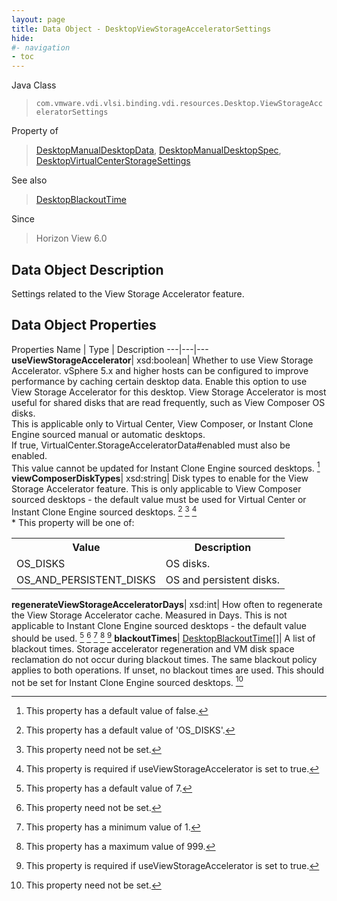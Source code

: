 ```yaml
---
layout: page
title: Data Object - DesktopViewStorageAcceleratorSettings
hide:
#- navigation
- toc
---
```






Java Class
> `com.vmware.vdi.vlsi.binding.vdi.resources.Desktop.ViewStorageAcceleratorSettings`

Property of
> [DesktopManualDesktopData](vdi.resources.Desktop.ManualDesktopData.md#field_detail), [DesktopManualDesktopSpec](vdi.resources.Desktop.ManualDesktopSpec.md#field_detail), [DesktopVirtualCenterStorageSettings](vdi.resources.Desktop.VirtualCenterStorageSettings.md#field_detail)

See also
> [DesktopBlackoutTime](vdi.resources.Desktop.BlackoutTime.md)

Since
> Horizon View 6.0


## Data Object Description

Settings related to the View Storage Accelerator feature.

## Data Object Properties
Properties
Name |  Type |  Description
---|---|---
**useViewStorageAccelerator**|  xsd:boolean|  Whether to use View Storage Accelerator. vSphere 5.x and higher hosts can be configured to improve performance by caching certain desktop data. Enable this option to use View Storage Accelerator for this desktop. View Storage Accelerator is most useful for shared disks that are read frequently, such as View Composer OS disks. <br>This is applicable only to Virtual Center, View Composer, or Instant Clone Engine sourced manual or automatic desktops. <br>If true, VirtualCenter.StorageAcceleratorData#enabled must also be enabled. <br>This value cannot be updated for Instant Clone Engine sourced desktops. [^5]
**viewComposerDiskTypes**|  xsd:string|  Disk types to enable for the View Storage Accelerator feature. This is only applicable to View Composer sourced desktops - the default value must be used for Virtual Center or Instant Clone Engine sourced desktops. [^91] [^1] [^92] <br>* This property will be one of:<br><table><tr><th>Value</th><th>Description</th></tr><tr><td>OS_DISKS</td><td>OS disks.</td></tr><tr><td>OS_AND_PERSISTENT_DISKS</td><td>OS and persistent disks.</td></tr></table>
**regenerateViewStorageAcceleratorDays**|  xsd:int|  How often to regenerate the View Storage Accelerator cache. Measured in Days. This is not applicable to Instant Clone Engine sourced desktops - the default value should be used. [^93] [^1] [^8] [^94] [^92]
**blackoutTimes**| [DesktopBlackoutTime[]](vdi.resources.Desktop.BlackoutTime.md)|  A list of blackout times. Storage accelerator regeneration and VM disk space reclamation do not occur during blackout times. The same blackout policy applies to both operations. If unset, no blackout times are used. This should not be set for Instant Clone Engine sourced desktops. [^1]
 


 


[^1]: This property need not be set.
[^5]: This property has a default value of false.
[^8]: This property has a minimum value of 1.
[^91]: This property has a default value of 'OS_DISKS'.
[^92]: This property is required if useViewStorageAccelerator is set to true.
[^93]: This property has a default value of 7.
[^94]: This property has a maximum value of 999.